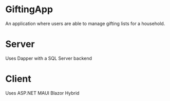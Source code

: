 # GiftingApp
An application where users are able to manage gifting lists for a household.

# Server

Uses Dapper with a SQL Server backend

# Client

Uses ASP.NET MAUI Blazor Hybrid

